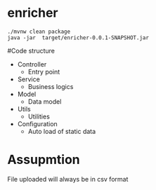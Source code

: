 # enricher

```shell
./mvnw clean package
java -jar  target/enricher-0.0.1-SNAPSHOT.jar
``` 

#Code structure

* Controller
    * Entry point
* Service
    * Business logics
* Model
    * Data model
* Utils
    * Utilities 
* Configuration
    * Auto load of static data
    
# Assupmtion

File uploaded will always be in csv format

